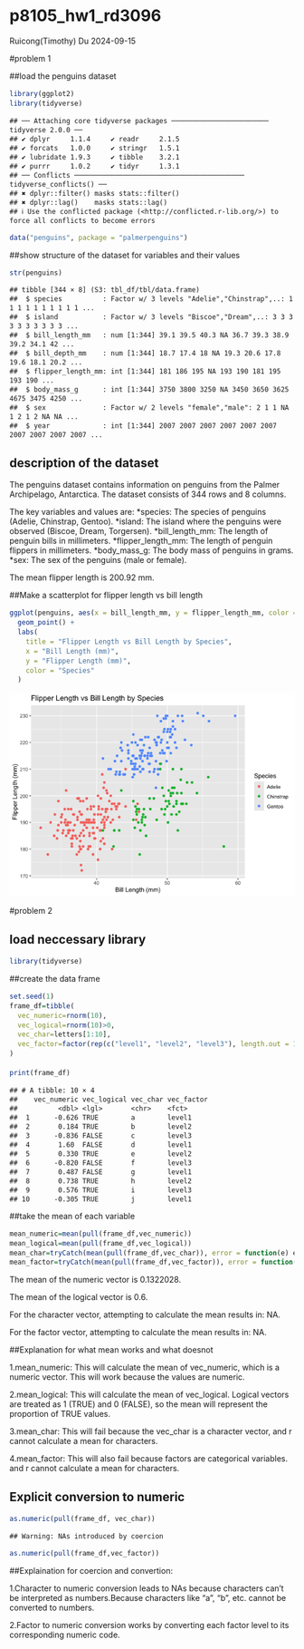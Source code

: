 p8105_hw1_rd3096
================
Ruicong(Timothy) Du
2024-09-15

\#problem 1

\##load the penguins dataset

``` r
library(ggplot2)
library(tidyverse)
```

    ## ── Attaching core tidyverse packages ──────────────────────── tidyverse 2.0.0 ──
    ## ✔ dplyr     1.1.4     ✔ readr     2.1.5
    ## ✔ forcats   1.0.0     ✔ stringr   1.5.1
    ## ✔ lubridate 1.9.3     ✔ tibble    3.2.1
    ## ✔ purrr     1.0.2     ✔ tidyr     1.3.1
    ## ── Conflicts ────────────────────────────────────────── tidyverse_conflicts() ──
    ## ✖ dplyr::filter() masks stats::filter()
    ## ✖ dplyr::lag()    masks stats::lag()
    ## ℹ Use the conflicted package (<http://conflicted.r-lib.org/>) to force all conflicts to become errors

``` r
data("penguins", package = "palmerpenguins")
```

\##show structure of the dataset for variables and their values

``` r
str(penguins)
```

    ## tibble [344 × 8] (S3: tbl_df/tbl/data.frame)
    ##  $ species          : Factor w/ 3 levels "Adelie","Chinstrap",..: 1 1 1 1 1 1 1 1 1 1 ...
    ##  $ island           : Factor w/ 3 levels "Biscoe","Dream",..: 3 3 3 3 3 3 3 3 3 3 ...
    ##  $ bill_length_mm   : num [1:344] 39.1 39.5 40.3 NA 36.7 39.3 38.9 39.2 34.1 42 ...
    ##  $ bill_depth_mm    : num [1:344] 18.7 17.4 18 NA 19.3 20.6 17.8 19.6 18.1 20.2 ...
    ##  $ flipper_length_mm: int [1:344] 181 186 195 NA 193 190 181 195 193 190 ...
    ##  $ body_mass_g      : int [1:344] 3750 3800 3250 NA 3450 3650 3625 4675 3475 4250 ...
    ##  $ sex              : Factor w/ 2 levels "female","male": 2 1 1 NA 1 2 1 2 NA NA ...
    ##  $ year             : int [1:344] 2007 2007 2007 2007 2007 2007 2007 2007 2007 2007 ...

## description of the dataset

The penguins dataset contains information on penguins from the Palmer
Archipelago, Antarctica. The dataset consists of 344 rows and 8 columns.

The key variables and values are: *species: The species of penguins
(Adelie, Chinstrap, Gentoo). *island: The island where the penguins were
observed (Biscoe, Dream, Torgersen). *bill_length_mm: The length of
penguin bills in millimeters. *flipper_length_mm: The length of penguin
flippers in millimeters. *body_mass_g: The body mass of penguins in
grams. *sex: The sex of the penguins (male or female).

The mean flipper length is 200.92 mm.

\##Make a scatterplot for flipper length vs bill length

``` r
ggplot(penguins, aes(x = bill_length_mm, y = flipper_length_mm, color = species)) +
  geom_point() +
  labs(
    title = "Flipper Length vs Bill Length by Species",
    x = "Bill Length (mm)",
    y = "Flipper Length (mm)",
    color = "Species"
  ) 
```

![](p8105_hw1_rd3096_files/figure-gfm/scatterplot-1.png)<!-- -->

\#problem 2

## load neccessary library

``` r
library(tidyverse)
```

\##create the data frame

``` r
set.seed(1)
frame_df=tibble(
  vec_numeric=rnorm(10),
  vec_logical=rnorm(10)>0,
  vec_char=letters[1:10],
  vec_factor=factor(rep(c("level1", "level2", "level3"), length.out = 10))
)

print(frame_df)
```

    ## # A tibble: 10 × 4
    ##    vec_numeric vec_logical vec_char vec_factor
    ##          <dbl> <lgl>       <chr>    <fct>     
    ##  1      -0.626 TRUE        a        level1    
    ##  2       0.184 TRUE        b        level2    
    ##  3      -0.836 FALSE       c        level3    
    ##  4       1.60  FALSE       d        level1    
    ##  5       0.330 TRUE        e        level2    
    ##  6      -0.820 FALSE       f        level3    
    ##  7       0.487 FALSE       g        level1    
    ##  8       0.738 TRUE        h        level2    
    ##  9       0.576 TRUE        i        level3    
    ## 10      -0.305 TRUE        j        level1

\##take the mean of each variable

``` r
mean_numeric=mean(pull(frame_df,vec_numeric))
mean_logical=mean(pull(frame_df,vec_logical))
mean_char=tryCatch(mean(pull(frame_df,vec_char)), error = function(e) e)
mean_factor=tryCatch(mean(pull(frame_df,vec_factor)), error = function(e) e)
```

The mean of the numeric vector is 0.1322028.

The mean of the logical vector is 0.6.

For the character vector, attempting to calculate the mean results in:
NA.

For the factor vector, attempting to calculate the mean results in: NA.

\##Explanation for what mean works and what doesnot

1.mean_numeric: This will calculate the mean of vec_numeric, which is a
numeric vector. This will work because the values are numeric.

2.mean_logical: This will calculate the mean of vec_logical. Logical
vectors are treated as 1 (TRUE) and 0 (FALSE), so the mean will
represent the proportion of TRUE values.

3.mean_char: This will fail because the vec_char is a character vector,
and r cannot calculate a mean for characters.

4.mean_factor: This will also fail because factors are categorical
variables. and r cannot calculate a mean for characters.

## Explicit conversion to numeric

``` r
as.numeric(pull(frame_df, vec_char))
```

    ## Warning: NAs introduced by coercion

``` r
as.numeric(pull(frame_df,vec_factor))
```

\##Explaination for coercion and convertion:

1.Character to numeric conversion leads to NAs because characters can’t
be interpreted as numbers.Because characters like “a”, “b”, etc. cannot
be converted to numbers.

2.Factor to numeric conversion works by converting each factor level to
its corresponding numeric code.

